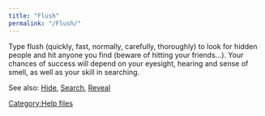```yaml
---
title: "Flush"
permalink: "/Flush/"
---
```


Type flush <effort> (quickly, fast, normally, carefully, thoroughly) to
look for hidden people and hit anyone you find (beware of hitting your
friends...). Your chances of success will depend on your eyesight,
hearing and sense of smell, as well as your skill in searching.

See also: [Hide](Hide "wikilink"), [Search](Search "wikilink"),
[Reveal](Reveal "wikilink")

[Category:Help files](Category:Help_files "wikilink")